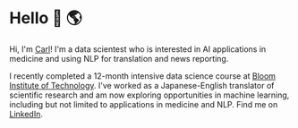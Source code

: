 # Hello 👋 🌎

Hi, I'm [Carl](https://github.com/stimsonc)! I'm a data scientest who is interested in AI applications in medicine and using NLP for translation and news reporting. 

I recently completed a 12-month intensive data science course at <a href="https://www.bloomtech.com/courses/data-science">Bloom Institute of Technology</a>. I've worked as a Japanese-English translator of scientific research and am now exploring opportunities in machine learning, including but not limited to applications in medicine and NLP. Find me on <a href="https://www.linkedin.com/in/carl-stimson-76ba37166/">LinkedIn</a>.
